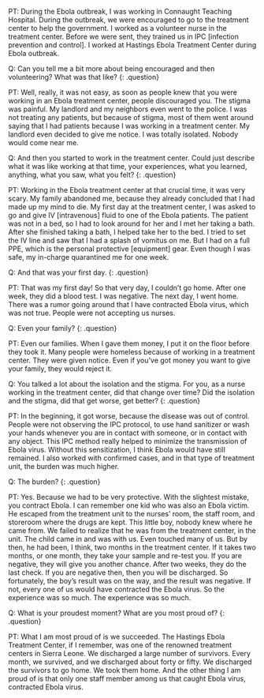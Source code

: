 PT: During the Ebola outbreak, I was working in Connaught Teaching Hospital. During the outbreak, we were encouraged to go to the treatment center to help the government. I worked as a volunteer nurse in the treatment center. Before we were sent, they trained us in IPC [infection prevention and control]. I worked at Hastings Ebola Treatment Center during Ebola outbreak.

Q: Can you tell me a bit more about being encouraged and then volunteering? What was that like?
{: .question}

PT: Well, really, it was not easy, as soon as people knew that you were working in an Ebola treatment center, people discouraged you. The stigma was painful. My landlord and my neighbors even went to the police.  I was not treating any patients, but because of stigma, most of them went around saying that I had patients because I was working in a treatment center. My landlord even decided to give me notice. I was totally isolated. Nobody would come near me.

Q: And then you started to work in the treatment center. Could just describe what it was like working at that time, your experiences, what you learned, anything, what you saw, what you felt?
{: .question}

PT: Working in the Ebola treatment center at that crucial time, it was very scary. My family abandoned me, because they already concluded that I had made up my mind to die. My first day at the treatment center, I was asked to go and give IV [intravenous] fluid to one of the Ebola patients. The patient was not in a bed, so I had to look around for her and I met her taking a bath. After she finished taking a bath, I helped take her to the bed. I tried to set the IV line and saw that I had a splash of vomitus on me. But I had on a full PPE, which is the personal protective [equipment] gear. Even though I was safe, my in-charge quarantined me for one week.

Q: And that was your first day.
{: .question}

PT: That was my first day! So that very day, I couldn’t go home. After one week, they did a blood test. I was negative. The next day, I went home. There was a rumor going around that I have contracted Ebola virus, which was not true. People were not accepting us nurses.

Q: Even your family?
{: .question}

PT: Even our families. When I gave them money, I put it on the floor before they took it. Many people were homeless because of working in a treatment center. They were given notice. Even if you’ve got money you want to give your family, they would reject it.

Q: You talked a lot about the isolation and the stigma. For you, as a nurse working in the treatment center, did that change over time? Did the isolation and the stigma, did that get worse, get better?
{: .question}

PT: In the beginning, it got worse, because the disease was out of control. People were not observing the IPC protocol, to use hand sanitizer or wash your hands whenever you are in contact with someone, or in contact with any object. This IPC method really helped to minimize the transmission of Ebola virus. Without this sensitization, I think Ebola would have still remained.  I also worked with confirmed cases, and in that type of treatment unit, the burden was much higher.

Q: The burden?
{: .question}

PT: Yes. Because we had to be very protective. With the slightest mistake, you contract Ebola. I can remember one kid who was also an Ebola victim. He escaped from the treatment unit to the nurses’ room, the staff room, and storeroom where the drugs are kept. This little boy, nobody knew where he came from. We failed to realize that he was from the treatment center, in the unit. The child came in and was with us. Even touched many of us. But by then, he had been, I think, two months in the treatment center. If it takes two months, or one month, they take your sample and re-test you. If you are negative, they will give you another chance. After two weeks, they do the last check. If you are negative then, then you will be discharged. So fortunately, the boy’s result was on the way, and the result was negative. If not, every one of us would have contracted the Ebola virus. So the experience was so much. The experience was so much.

Q: What is your proudest moment? What are you most proud of?
{: .question}

PT: What I am most proud of is we succeeded. The Hastings Ebola Treatment Center, if I remember, was one of the renowned treatment centers in Sierra Leone. We discharged a large number of survivors. Every month, we survived, and we discharged about forty or fifty. We discharged the survivors to go home. We took them home. And the other thing I am proud of is that only one staff member among us that caught Ebola virus, contracted Ebola virus.
